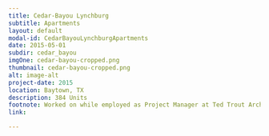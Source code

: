 ```yaml
---
title: Cedar-Bayou Lynchburg
subtitle: Apartments
layout: default
modal-id: CedarBayouLynchburgApartments
date: 2015-05-01
subdir: cedar_bayou
imgOne: cedar-bayou-cropped.png
thumbnail: cedar-bayou-cropped.png
alt: image-alt
project-date: 2015
location: Baytown, TX
description: 384 Units
footnote: Worked on while employed as Project Manager at Ted Trout Architects and Associates, LTD.
link:

---
```

